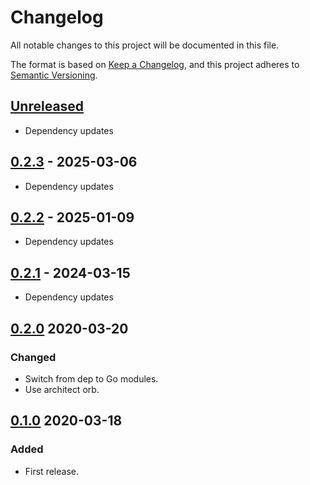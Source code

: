 # Changelog

All notable changes to this project will be documented in this file.

The format is based on [Keep a Changelog](https://keepachangelog.com/en/1.0.0/),
and this project adheres to [Semantic Versioning](https://semver.org/spec/v2.0.0.html).

## [Unreleased]

- Dependency updates

## [0.2.3] - 2025-03-06

- Dependency updates

## [0.2.2] - 2025-01-09

- Dependency updates

## [0.2.1] - 2024-03-15

- Dependency updates

## [0.2.0] 2020-03-20

### Changed

- Switch from dep to Go modules.
- Use architect orb.

## [0.1.0] 2020-03-18

### Added

- First release.

[Unreleased]: https://github.com/giantswarm/microclient/compare/v0.2.3...HEAD
[0.2.3]: https://github.com/giantswarm/microclient/compare/v0.2.2...v0.2.3
[0.2.2]: https://github.com/giantswarm/microclient/compare/v0.2.1...v0.2.2
[0.2.1]: https://github.com/giantswarm/microclient/compare/v0.2.0...v0.2.1
[0.2.0]: https://github.com/giantswarm/microclient/releases/tag/v0.1.0...0.2.0
[0.1.0]: https://github.com/giantswarm/microclient/releases/tag/v0.1.0
